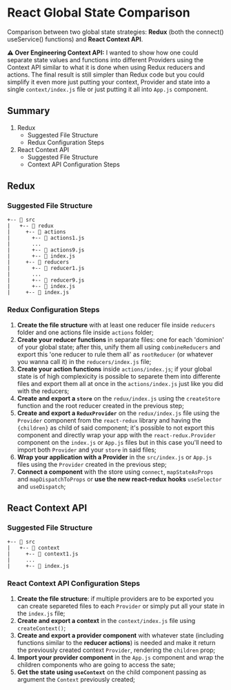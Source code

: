 # React Global State Comparison
Comparison between two global state strategies: **Redux** (both the connect() useService() functions) and **React Context API**.

**⚠ Over Engineering Context API:** I wanted to show how one could separate state values and functions into different Providers using the Context API similar to what it is done when using Redux reducers and actions. The final result is still simpler than Redux code but you could simplify it even more just putting your context, Provider and state into a single `context/index.js` file or just putting it all into `App.js` component.

## Summary
1. Redux
      * Suggested File Structure
      * Redux Configuration Steps
2. React Context API
      * Suggested File Structure
      * Context API Configuration Steps

## Redux

### Suggested File Structure
```
+-- 📁 src
|   +-- 📁 redux
|     +-- 📁 actions
|       +-- 📄 actions1.js
|       ...
|       +-- 📄 actions9.js
|       +-- 📄 index.js
|     +-- 📁 reducers
|       +-- 📄 reducer1.js
|       ...
|       +-- 📄 reducer9.js
|       +-- 📄 index.js
|     +-- 📄 index.js
```

### Redux Configuration Steps
1. **Create the file structure** with at least one reducer file inside `reducers` folder and one actions file inside `actions` folder;
2. **Create your reducer functions** in separate files: one for each 'dominion' of your global state; after this, unify them all using `combineReducers` and export this 'one reducer to rule them all' as `rootReducer` (or whatever you wanna call it) in the `reducers/index.js` file;
3. **Create your action functions** inside `actions/index.js`; if your global state is of high complexicity is possible to separete them into differente files and export them all at once in the `actions/index.js` just like you did with the reducers;
4. **Create and export a `store`** on the `redux/index.js` using the `createStore` function and the root reducer created in the previous step;
4. **Create and export a `ReduxProvider`** on the `redux/index.js` file using the `Provider` component from the `react-redux` library and having the `{children}` as child of said component;
it's possible to not export this component and directly wrap your app with the `react-redux.Provider` component on the `index.js` or `App.js` files but in this case you'll need to import both `Provider` and your `store` in said files;
5. **Wrap your application with a Provider** in the `src/index.js` or `App.js` files using the `Provider` created in the previous step;
6. **Connect a component** with the store using `connect`, `mapStateAsProps` and `mapDispatchToProps` or **use the new react-redux hooks** `useSelector` and `useDispatch`;

## React Context API

### Suggested File Structure
```
+-- 📁 src
|   +-- 📁 context
|     +-- 📄 context1.js
|     ...
|     +-- 📄 index.js
```

### React Context API Configuration Steps
1. **Create the file structure**: if multiple providers are to be exported you can create separeted files to each `Provider` or simply put all your state in the `index.js` file;
2. **Create and export a context** in the `context/index.js` file using `createContext()`;
3. **Create and export a provider component** with whatever state (including functions similar to the **reducer actions**) is needed and make it return the previously created context `Provider`, rendering the `children` prop;
4. **Import your provider component** in the `App.js` component and wrap the children components who are going to access the sate;
5. **Get the state using `useContext`** on the child component passing as argument the `Context` previously created;